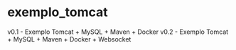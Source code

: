 # exemplo_tomcat
v0.1 - Exemplo Tomcat + MySQL + Maven + Docker
v0.2 - Exemplo Tomcat + MySQL + Maven + Docker + Websocket
